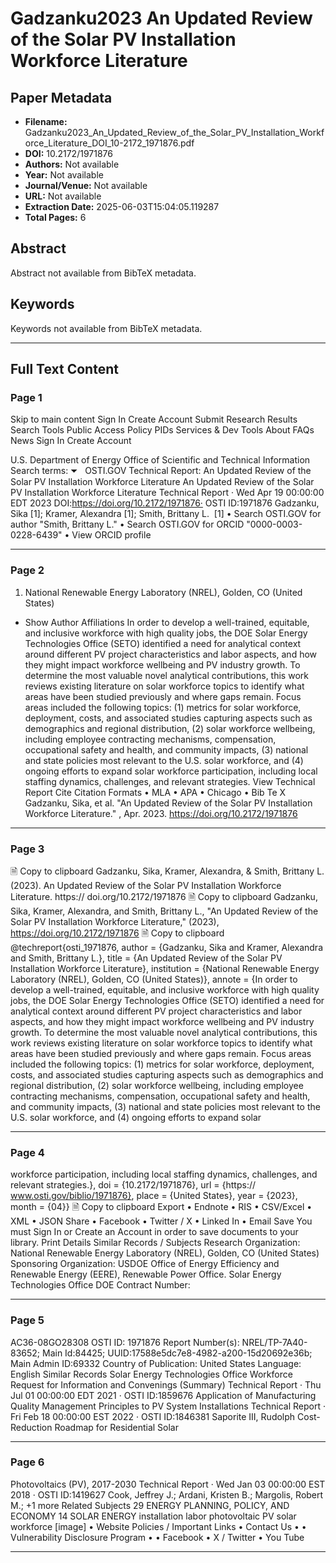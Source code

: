 # Gadzanku2023 An Updated Review of the Solar PV Installation Workforce Literature

## Paper Metadata

- **Filename:** Gadzanku2023_An_Updated_Review_of_the_Solar_PV_Installation_Workforce_Literature_DOI_10-2172_1971876.pdf
- **DOI:** 10.2172/1971876
- **Authors:** Not available
- **Year:** Not available
- **Journal/Venue:** Not available
- **URL:** Not available
- **Extraction Date:** 2025-06-03T15:04:05.119287
- **Total Pages:** 6

## Abstract

Abstract not available from BibTeX metadata.

## Keywords

Keywords not available from BibTeX metadata.

---

## Full Text Content



### Page 1

Skip to main content
 Sign In Create Account 
 Submit Research Results 
 Search
Tools 
 Public Access Policy 
 PIDs Services & Dev Tools 
About 
 FAQs 
 News 
 Sign In Create Account
 
U.S. Department of Energy
Office of Scientific and Technical Information
Search terms:
⏷
 
OSTI.GOV Technical Report: An Updated Review of the Solar PV
Installation Workforce Literature
An Updated Review of the Solar
PV Installation Workforce
Literature
Technical Report · Wed Apr 19 00:00:00 EDT 2023
DOI:https://doi.org/10.2172/1971876· OSTI ID:1971876
Gadzanku, Sika [1]; Kramer, Alexandra [1]; Smith, Brittany L. 
  [1]
• Search OSTI.GOV for author "Smith, Brittany L."
• Search OSTI.GOV for ORCID "0000-0003-0228-6439"
• View ORCID profile

---


### Page 2

1. National Renewable Energy Laboratory (NREL), Golden, CO
(United States)
+ Show Author Affiliations
In order to develop a well-trained, equitable, and inclusive workforce
with high quality jobs, the DOE Solar Energy Technologies Office
(SETO) identified a need for analytical context around different PV
project characteristics and labor aspects, and how they might impact
workforce wellbeing and PV industry growth. To determine the most
valuable novel analytical contributions, this work reviews existing
literature on solar workforce topics to identify what areas have been
studied previously and where gaps remain. Focus areas included
the following topics: (1) metrics for solar workforce, deployment,
costs, and associated studies capturing aspects such as
demographics and regional distribution, (2) solar workforce
wellbeing, including employee contracting mechanisms,
compensation, occupational safety and health, and community
impacts, (3) national and state policies most relevant to the U.S.
solar workforce, and (4) ongoing efforts to expand solar workforce
participation, including local staffing dynamics, challenges, and
relevant strategies.
 View Technical Report
Cite 
Citation Formats
• MLA
• APA
• Chicago
• Bib Te X
Gadzanku, Sika, et al. "An Updated Review of the
Solar PV Installation Workforce Literature." ,
Apr. 2023. https://doi.org/10.2172/1971876

---


### Page 3

🗎 Copy to clipboard
Gadzanku, Sika, Kramer, Alexandra, & Smith,
Brittany L. (2023). An Updated Review of the Solar
PV Installation Workforce Literature. https://
doi.org/10.2172/1971876
🗎 Copy to clipboard
Gadzanku, Sika, Kramer, Alexandra, and Smith,
Brittany L., "An Updated Review of the Solar PV
Installation Workforce Literature," (2023),
https://doi.org/10.2172/1971876
🗎 Copy to clipboard
@techreport{osti_1971876, author = {Gadzanku, Sika
and Kramer, Alexandra and Smith, Brittany L.},
title = {An Updated Review of the Solar PV
Installation Workforce Literature}, institution =
{National Renewable Energy Laboratory (NREL),
Golden, CO (United States)}, annote = {In order to
develop a well-trained, equitable, and inclusive
workforce with high quality jobs, the DOE Solar
Energy Technologies Office (SETO) identified a
need for analytical context around different PV
project characteristics and labor aspects, and how
they might impact workforce wellbeing and PV
industry growth. To determine the most valuable
novel analytical contributions, this work reviews
existing literature on solar workforce topics to
identify what areas have been studied previously
and where gaps remain. Focus areas included the
following topics: (1) metrics for solar workforce,
deployment, costs, and associated studies
capturing aspects such as demographics and
regional distribution, (2) solar workforce
wellbeing, including employee contracting
mechanisms, compensation, occupational safety and
health, and community impacts, (3) national and
state policies most relevant to the U.S. solar
workforce, and (4) ongoing efforts to expand solar

---


### Page 4

workforce participation, including local staffing
dynamics, challenges, and relevant strategies.},
doi = {10.2172/1971876}, url = {https://
www.osti.gov/biblio/1971876}, place = {United
States}, year = {2023}, month = {04}}
🗎 Copy to clipboard
Export 
• Endnote
• RIS
• CSV/Excel
• XML
• JSON
Share 
• 
 Facebook
• 
 Twitter / X
• 
 Linked In
• 
 Email
Save 
You must Sign In or Create an Account in order to save documents
to your library.
Print 
Details
Similar Records / Subjects
Research Organization:
National Renewable Energy Laboratory (NREL), Golden,
CO (United States)
Sponsoring Organization:
USDOE Office of Energy Efficiency and Renewable Energy
(EERE), Renewable Power Office. Solar Energy
Technologies Office
DOE Contract Number:

---


### Page 5

AC36-08GO28308
OSTI ID:
1971876
Report Number(s):
NREL/TP-7A40-83652; Main Id:84425; UUID:17588e5dc7e8-4982-a200-15d20692e36b; Main Admin ID:69332
Country of Publication:
United States
Language:
English
Similar Records
Solar Energy Technologies Office Workforce Request for
Information and Convenings (Summary)
Technical Report · Thu Jul 01 00:00:00 EDT 2021 · OSTI
ID:1859676
Application of Manufacturing Quality Management
Principles to PV System Installations
Technical Report · Fri Feb 18 00:00:00 EST 2022 · OSTI
ID:1846381
Saporite III, Rudolph
Cost-Reduction Roadmap for Residential Solar

---


### Page 6

Photovoltaics (PV), 2017-2030
Technical Report · Wed Jan 03 00:00:00 EST 2018 · OSTI
ID:1419627
Cook, Jeffrey J.; Ardani, Kristen B.; Margolis, Robert M.; +1
more
Related Subjects
29 ENERGY PLANNING, POLICY, AND ECONOMY
14 SOLAR ENERGY
installation
labor
photovoltaic
PV
solar
workforce
[image]
• 
 Website Policies / Important Links
• 
 Contact Us
• 
• Vulnerability Disclosure Program
• 
• 
Facebook
• 
X / Twitter
• 
You Tube

---

